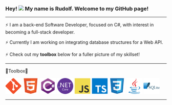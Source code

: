 ### Hey! <img src="https://media.tenor.com/Wx9IEmZZXSoAAAAi/hi.gif" width="30px">  My name is Rudolf. Welcome to my GitHub page!

---

⚡ I am a back-end Software Developer, focused on C#, with interest in becoming a full-stack developer.

⚡ Currently I am working on integrating database structures for a Web API.

⚡ Check out my **toolbox** below for a fuller picture of my skillset!

---

🧰Toolbox🧰

<img src="https://github.com/devicons/devicon/blob/master/icons/git/git-original.svg" alt="Git Logo" width="50" height="50"> <img src="https://github.com/devicons/devicon/blob/master/icons/html5/html5-original.svg" alt="HTML5 Logo" width="50" height="50">
<img src="https://github.com/devicons/devicon/blob/master/icons/csharp/csharp-original.svg" alt="CSharp Logo" width="50" height="50">
<img src="https://github.com/devicons/devicon/blob/master/icons/dotnetcore/dotnetcore-original.svg" alt=".NETCore Logo" width="50" height="50">
<img src="https://github.com/devicons/devicon/blob/master/icons/javascript/javascript-original.svg" alt="JavaScript Logo" width="50" height="50">
<img src="https://github.com/devicons/devicon/blob/master/icons/typescript/typescript-original.svg" alt="TypeScript Logo" width="50" height="50">
<img src="https://github.com/devicons/devicon/blob/master/icons/css3/css3-original.svg" alt="CSS3 Logo" width="50" height="50">
<img src="https://github.com/devicons/devicon/blob/master/icons/java/java-original.svg" alt="Java Logo" width="50" height="50">
<img src="https://github.com/devicons/devicon/blob/master/icons/sqlite/sqlite-original-wordmark.svg" alt="SQLite Logo" width="50" height="50">


---
<!--
**RudolfKay/RudolfKay** is a ✨ _special_ ✨ repository because its `README.md` (this file) appears on your GitHub profile.

Here are some ideas to get you started:

- 🔭 I’m currently working on ...
- 🌱 I’m currently learning ...
- 👯 I’m looking to collaborate on ...
- 🤔 I’m looking for help with ...
- 💬 Ask me about ...
- 📫 How to reach me: ...
- 😄 Pronouns: ...
- ⚡ Fun fact: ...
-->
